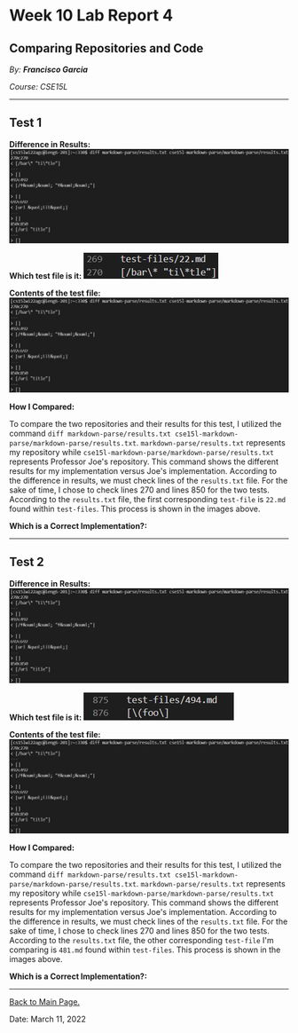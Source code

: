 # Week 10 Lab Report 4

## Comparing Repositories and Code

*By: **Francisco Garcia***

*Course: CSE15L*

---
## Test 1

**Difference in Results:**
![Image](week9pt6.png)

**Which test file is it:**
![Image](labreport5test1.png)

**Contents of the test file:**
![Image](week9pt6.png)


**How I Compared:**

To compare the two repositories and their results for this test, I utilized the command `diff markdown-parse/results.txt cse15l-markdown-parse/markdown-parse/results.txt`. `markdown-parse/results.txt` represents my repository while `cse15l-markdown-parse/markdown-parse/results.txt` represents Professor Joe's repository. This command shows the different results for my implementation versus Joe's implementation. According to the difference in results, we must check lines of the `results.txt` file. For the sake of time, I chose to check lines 270 and lines 850 for the two tests. According to the `results.txt` file, the first corresponding `test-file` is `22.md` found within `test-files`. This process is shown in the images above.

**Which is a Correct Implementation?:**

---

## Test 2

**Difference in Results:**
![Image](week9pt6.png)

**Which test file is it:**
![Image](labreport5test2.png)

**Contents of the test file:**
![Image](week9pt6.png)


**How I Compared:**

To compare the two repositories and their results for this test, I utilized the command `diff markdown-parse/results.txt cse15l-markdown-parse/markdown-parse/results.txt`. `markdown-parse/results.txt` represents my repository while `cse15l-markdown-parse/markdown-parse/results.txt` represents Professor Joe's repository. This command shows the different results for my implementation versus Joe's implementation. According to the difference in results, we must check lines of the `results.txt` file. For the sake of time, I chose to check lines 270 and lines 850 for the two tests. According to the `results.txt` file, the other corresponding `test-file` I'm comparing is `481.md` found within `test-files`. This process is shown in the images above.

**Which is a Correct Implementation?:**

---


[Back to Main Page.](https://francgarcia.github.io/cse15l-lab-reports/index.html)

Date: March 11, 2022

